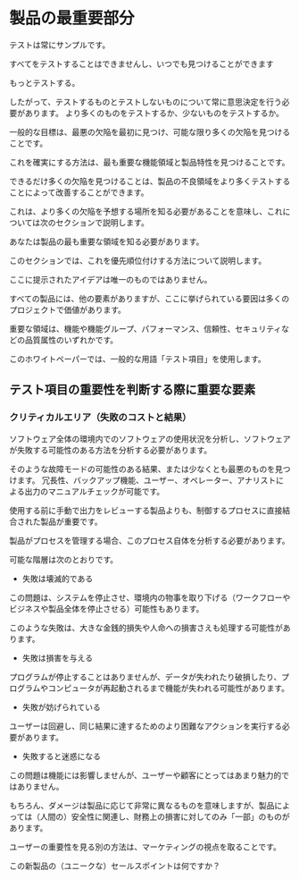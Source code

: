 # 製品の最重要部分

テストは常にサンプルです。

すべてをテストすることはできませんし、いつでも見つけることができます

もっとテストする。

したがって、テストするものとテストしないものについて常に意思決定を行う必要があります。 より多くのものをテストするか、少ないものをテストするか。

一般的な目標は、最悪の欠陥を最初に見つけ、可能な限り多くの欠陥を見つけることです。

これを確実にする方法は、最も重要な機能領域と製品特性を見つけることです。

できるだけ多くの欠陥を見つけることは、製品の不良領域をより多くテストすることによって改善することができます。

これは、より多くの欠陥を予想する場所を知る必要があることを意味し、これについては次のセクションで説明します。

あなたは製品の最も重要な領域を知る必要があります。

このセクションでは、これを優先順位付けする方法について説明します。

ここに提示されたアイデアは唯一のものではありません。

すべての製品には、他の要素がありますが、ここに挙げられている要因は多くのプロジェクトで価値があります。

重要な領域は、機能や機能グループ、パフォーマンス、信頼性、セキュリティなどの品質属性のいずれかです。

このホワイトペーパーでは、一般的な用語「テスト項目」を使用します。

## テスト項目の重要性を判断する際に重要な要素

### クリティカルエリア（失敗のコストと結果）

ソフトウェア全体の環境内でのソフトウェアの使用状況を分析し、ソフトウェアが失敗する可能性のある方法を分析する必要があります。

そのような故障モードの可能性のある結果、または少なくとも最悪のものを見つけます。 冗長性、バックアップ機能、ユーザー、オペレーター、アナリストによる出力のマニュアルチェックが可能です。

使用する前に手動で出力をレビューする製品よりも、制御するプロセスに直接結合された製品が重要です。

製品がプロセスを管理する場合、このプロセス自体を分析する必要があります。

可能な階層は次のとおりです。

* 失敗は壊滅的である

この問題は、システムを停止させ、環境内の物事を取り下げる（ワークフローやビジネスや製品全体を停止させる）可能性もあります。

このような失敗は、大きな金銭的損失や人命への損害さえも処理する可能性があります。

* 失敗は損害を与える

プログラムが停止することはありませんが、データが失われたり破損したり、プログラムやコンピュータが再起動されるまで機能が失われる可能性があります。

* 失敗が妨げられている

ユーザーは回避し、同じ結果に達するためのより困難なアクションを実行する必要があります。

* 失敗すると迷惑になる

この問題は機能には影響しませんが、ユーザーや顧客にとってはあまり魅力的ではありません。

もちろん、ダメージは製品に応じて非常に異なるものを意味しますが、製品によっては（人間の）安全性に関連し、財務上の損害に対してのみ「一部」のものがあります。

ユーザーの重要性を見る別の方法は、マーケティングの視点を取ることです。

この新製品の（ユニークな）セールスポイントは何ですか？

